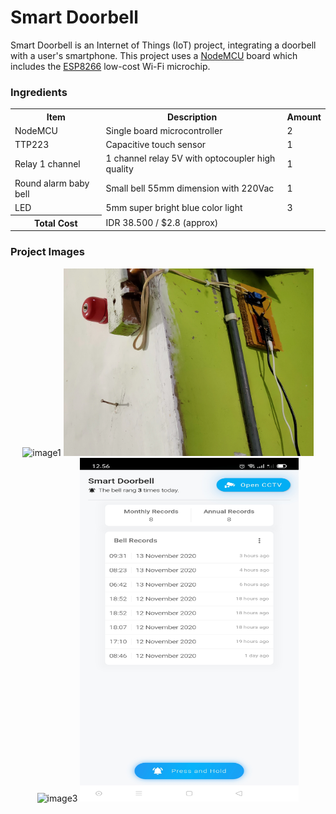 # Smart Doorbell

Smart Doorbell is an Internet of Things (IoT) project, integrating a doorbell with a user's smartphone. This project uses a [NodeMCU](https://en.wikipedia.org/wiki/NodeMCU) board which includes the [ESP8266](https://en.wikipedia.org/wiki/ESP8266) low-cost Wi-Fi microchip.

### Ingredients

<table>
  <tr>
    <th>Item</th>
    <th>Description</th>
    <th>Amount</th>
  </tr>
  <tr>
    <td>NodeMCU</td>
    <td>Single board microcontroller</td>
    <td>2</td>
  </tr>
  <tr>
    <td>TTP223</td>
    <td>Capacitive touch sensor</td>
    <td>1</td>
  </tr>
  <tr>
    <td>Relay 1 channel</td>
    <td>1 channel relay 5V with optocoupler high quality</td>
    <td>1</td>
  </tr>
  <tr>
    <td>Round alarm baby bell</td>
    <td>Small bell 55mm dimension with 220Vac</td>
    <td>1</td>
  </tr>
  <tr>
    <td>LED</td>
    <td>5mm super bright blue color light</td>
    <td>3</td>
  </tr>
  <tr>
    <th>Total Cost</th>
    <td colspan="2">IDR 38.500 / $2.8 (approx)</td>
  </tr>
</table>

### Project Images

<p align="center">
  <img src="/_images/img1.jpg" width=400px" height="300px" alt="image1">
  <img src="/_images/img4.jpg" width="400px" height="300px" alt="image2"/>
  <img src="/_images/img2.jpg" width="350px" height="550px" alt="image3"/>
  <img src="/_images/img3.jpg" width="350px" height="550px" alt="image4"/>
</p>
 



